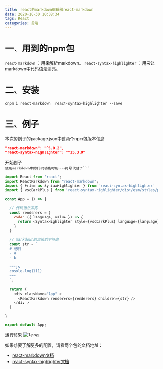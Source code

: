 ```yaml
---
title: react的markdown编辑器react-markdown
date: 2020-10-30 10:08:34
tags: React
categories: 前端
---
```



# 一、用到的npm包
`react-markdown` ：用来解析markdown。 
`react-syntax-highlighter` ：用来让markdown中代码语法高亮。

# 二、安装
```
cnpm i react-markdown  react-syntax-highlighter --save 
```
<!-- more -->
# 三、例子
本次的例子的package.json中这两个npm包版本信息
```json
"react-markdown": "^5.0.2",
"react-syntax-highlighter": "^15.3.0"
```
开始例子  
`使用markdown中的代码功能时用~~~符号代替了``` `
```js
import React from 'react';
import ReactMarkdown from "react-markdown";
import { Prism as SyntaxHighlighter } from 'react-syntax-highlighter'
import { vscDarkPlus } from 'react-syntax-highlighter/dist/esm/styles/prism';

const App = () => {
  
  // 代码语法高亮
  const renderers = {
    code: ({ language, value }) => {
      return <SyntaxHighlighter style={vscDarkPlus} language={language} children={value} />
    }
  }
  
  // markdown的渲染的字符串
  const str = `
  # 说明
  - a
  - b
  
  ~~~js
  cosole.log(111)
  ~~~
  `;
  
  return (
    <div className="App" >
      <ReactMarkdown renderers={renderers} children={str} />
    </div >
  )

}

export default App;

```
运行结果
![1.png](/react的markdown编辑器react-markdown/1.png)

如果想要了解更多的配置，请看两个包的文档地址：
- [react-markdown文档](https://github.com/remarkjs/react-markdown)
- [react-syntax-highlighter文档](https://github.com/react-syntax-highlighter/react-syntax-highlighter)
